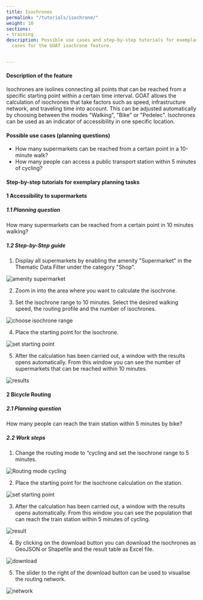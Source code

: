 ```yaml
---
title: Isochrones
permalink: "/tutorials/isochrone/"
weight: 10
sections:
- training
description: Possible use cases and step-by-step tutorials for exemplary planning
  cases for the GOAT isochrone feature.


---
```

#### Description of the feature

Isochrones are isolines connecting all points that can be reached from a specific starting point within a certain time interval. GOAT allows the calculation of isochrones that take factors such as speed, infrastructure network, and traveling time into account. This can be adjusted automatically by choosing between the modes "Walking", "Bike" or "Pedelec". Isochrones can be used as an indicator of accessibility in one specific location.

#### Possible use cases (planning questions)

* How many supermarkets can be reached from a certain point in a 10-minute walk?
* How many people can access a public transport station within 5 minutes of cycling?

#### Step-by-step tutorials for exemplary planning tasks

#### 1 Accessibility to supermarkets

##### 1.1 Planning question

How many supermarkets can be reached from a certain point in 10 minutes walking?

##### 1.2 Step-by-Step guide

1. Display all supermarkets by enabling the amenity "Supermarket" in the Thematic Data Filter under the category "Shop".

<img src="/images/training_materials/Isochrone/amenity_supermarket_en.webp" alt="amenity supermarket" style="max-height:400px;"/>

2. Zoom in into the area where you want to calculate the isochrone.

3. Set the isochrone range to 10 minutes. Select the desired walking speed, the routing profile and the number of isochrones.

<img src="/images/training_materials/Isochrone/isochrone_settings_en.webp"  alt="choose isochrone range" style="max-height:230px;"/>

4. Place the starting point for the isochrone.

<img src="/images/training_materials/Isochrone/starting_point_isochrone_en.webp"  alt="set starting point" style="max-height:150px;"/>

5. After the calculation has been carried out, a window with the results opens automatically. From this window you can see the number of supermarkets that can be reached within 10 minutes.

<img src="/images/training_materials/Isochrone/results_supermarkets_en.webp"  alt="results"/>

#### 2 Bicycle Routing

##### 2.1 Planning question

How many people can reach the train station within 5 minutes by bike?

##### 2.2 Work steps

1. Change the routing mode to “cycling and set the isochrone range to 5 minutes.

<img src="/images/training_materials/Isochrone/cycling_mode_en.webp"  alt="Routing mode cycling" style="max-height:220px;"/>

2. Place the starting point for the isochrone calculation on the station.

<!-- ![](/images/training_materials/Isochrone/starting-point-isochrone.webp) -->
<img src="/images/training_materials/Isochrone/starting_point_isochrone_en.webp"  alt="set starting point" style="max-height:150px;"/>

3. After the calculation has been carried out, a window with the results opens automatically. From this window you can see the population that can reach the train station within 5 minutes of cycling.

<img src="/images/training_materials/Isochrone/cycling_result_en.webp"  alt="result"/>

4. By clicking on the download button you can download the isochrones as GeoJSON or Shapefile and the result table as Excel file.

<img src="/images/training_materials/Isochrone/download_en.webp"  alt="download" style="max-height:230px;"/>

5. The slider to the right of the download button can be used to visualise the routing network.

<img src="/images/training_materials/Isochrone/network_en.webp"  alt="network"/>
